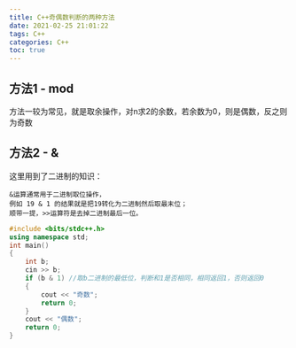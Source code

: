 ```yaml
---
title: C++奇偶数判断的两种方法
date: 2021-02-25 21:01:22
tags: C++
categories: C++
toc: true
---
```


## 方法1 - mod
方法一较为常见，就是取余操作，对n求2的余数，若余数为0，则是偶数，反之则为奇数

## 方法2 - &
这里用到了二进制的知识：

    &运算通常用于二进制取位操作，
    例如 19 & 1 的结果就是把19转化为二进制然后取最末位；
    顺带一提，>>运算符是去掉二进制最后一位。

```c++
#include <bits/stdc++.h>
using namespace std;
int main()
{
    int b;
    cin >> b;
    if (b & 1) //取b二进制的最低位，判断和1是否相同，相同返回1，否则返回0
    {
        cout << "奇数";
        return 0;
    }
    cout << "偶数";
    return 0;
}
```